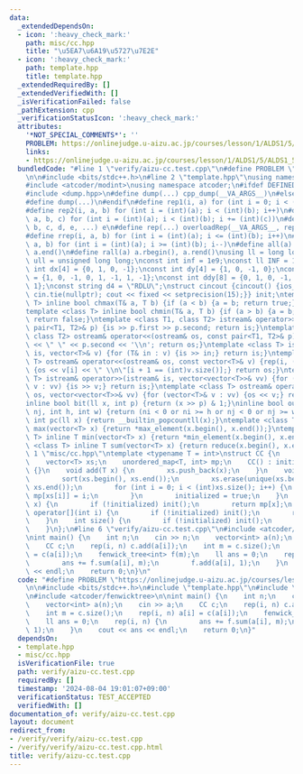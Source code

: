 ```yaml
---
data:
  _extendedDependsOn:
  - icon: ':heavy_check_mark:'
    path: misc/cc.hpp
    title: "\u5EA7\u6A19\u5727\u7E2E"
  - icon: ':heavy_check_mark:'
    path: template.hpp
    title: template.hpp
  _extendedRequiredBy: []
  _extendedVerifiedWith: []
  _isVerificationFailed: false
  _pathExtension: cpp
  _verificationStatusIcon: ':heavy_check_mark:'
  attributes:
    '*NOT_SPECIAL_COMMENTS*': ''
    PROBLEM: https://onlinejudge.u-aizu.ac.jp/courses/lesson/1/ALDS1/5/ALDS1_5_D
    links:
    - https://onlinejudge.u-aizu.ac.jp/courses/lesson/1/ALDS1/5/ALDS1_5_D
  bundledCode: "#line 1 \"verify/aizu-cc.test.cpp\"\n#define PROBLEM \"https://onlinejudge.u-aizu.ac.jp/courses/lesson/1/ALDS1/5/ALDS1_5_D\"\
    \n\n#include <bits/stdc++.h>\n#line 2 \"template.hpp\"\nusing namespace std;\n\
    #include <atcoder/modint>\nusing namespace atcoder;\n#ifdef DEFINED_ONLY_IN_LOCAL\n\
    #include <dump.hpp>\n#define dump(...) cpp_dump(__VA_ARGS__)\n#else\n#undef dump\n\
    #define dump(...)\n#endif\n#define rep1(i, a) for (int i = 0; i < (int)(a); i++)\n\
    #define rep2(i, a, b) for (int i = (int)(a); i < (int)(b); i++)\n#define rep3(i,\
    \ a, b, c) for (int i = (int)(a); i < (int)(b); i += (int)(c))\n#define overloadRep(a,\
    \ b, c, d, e, ...) e\n#define rep(...) overloadRep(__VA_ARGS__, rep3, rep2, rep1)(__VA_ARGS__)\n\
    #define rrep(i, a, b) for (int i = (int)(a); i <= (int)(b); i++)\n#define drep(i,\
    \ a, b) for (int i = (int)(a); i >= (int)(b); i--)\n#define all(a) a.begin(),\
    \ a.end()\n#define rall(a) a.rbegin(), a.rend()\nusing ll = long long;\nusing\
    \ ull = unsigned long long;\nconst int inf = 1e9;\nconst ll INF = 1e18;\nconst\
    \ int dx[4] = {0, 1, 0, -1};\nconst int dy[4] = {1, 0, -1, 0};\nconst int ddx[8]\
    \ = {1, 0, -1, 0, 1, -1, 1, -1};\nconst int ddy[8] = {0, 1, 0, -1, 1, -1, -1,\
    \ 1};\nconst string d4 = \"RDLU\";\nstruct cincout {cincout() {ios_base::sync_with_stdio(false);\
    \ cin.tie(nullptr); cout << fixed << setprecision(15);}} init;\ntemplate <class\
    \ T> inline bool chmax(T& a, T b) {if (a < b) {a = b; return true;} return false;}\n\
    template <class T> inline bool chmin(T& a, T b) {if (a > b) {a = b; return true;}\
    \ return false;}\ntemplate <class T1, class T2> istream& operator>>(istream& is,\
    \ pair<T1, T2>& p) {is >> p.first >> p.second; return is;}\ntemplate <class T1,\
    \ class T2> ostream& operator<<(ostream& os, const pair<T1, T2>& p) {os << p.first\
    \ << \" \" << p.second << '\\n'; return os;}\ntemplate <class T> istream& operator>>(istream&\
    \ is, vector<T>& v) {for (T& in : v) {is >> in;} return is;}\ntemplate <class\
    \ T> ostream& operator<<(ostream& os, const vector<T>& v) {rep(i, (int)v.size())\
    \ {os << v[i] << \" \\n\"[i + 1 == (int)v.size()];} return os;}\ntemplate <class\
    \ T> istream& operator>>(istream& is, vector<vector<T>>& vv) {for (vector<T>&\
    \ v : vv) {is >> v;} return is;}\ntemplate <class T> ostream& operator<<(ostream&\
    \ os, vector<vector<T>>& vv) {for (vector<T>& v : vv) {os << v;} return os;}\n\
    inline bool bit(ll x, int p) {return (x >> p) & 1;}\ninline bool out(int ni, int\
    \ nj, int h, int w) {return (ni < 0 or ni >= h or nj < 0 or nj >= w);}\ninline\
    \ int pc(ll x) {return __builtin_popcountll(x);}\ntemplate <class T> inline T\
    \ max(vector<T> x) {return *max_element(x.begin(), x.end());}\ntemplate <class\
    \ T> inline T min(vector<T> x) {return *min_element(x.begin(), x.end());}\ntemplate\
    \ <class T> inline T sum(vector<T> x) {return reduce(x.begin(), x.end());}\n#line\
    \ 1 \"misc/cc.hpp\"\ntemplate <typename T = int>\nstruct CC {\n    bool initialized;\n\
    \    vector<T> xs;\n    unordered_map<T, int> mp;\n    CC() : initialized(false)\
    \ {}\n    void add(T x) {\n        xs.push_back(x);\n    }\n    void init() {\n\
    \        sort(xs.begin(), xs.end());\n        xs.erase(unique(xs.begin(), xs.end()),\
    \ xs.end());\n        for (int i = 0; i < (int)xs.size(); i++) {\n           \
    \ mp[xs[i]] = i;\n        }\n        initialized = true;\n    }\n    int operator()(T\
    \ x) {\n        if (!initialized) init();\n        return mp[x];\n    }\n    T\
    \ operator[](int i) {\n        if (!initialized) init();\n        return xs[i];\n\
    \    }\n    int size() {\n        if (!initialized) init();\n        return xs.size();\n\
    \    }\n};\n#line 6 \"verify/aizu-cc.test.cpp\"\n#include <atcoder/fenwicktree>\n\
    \nint main() {\n    int n;\n    cin >> n;\n    vector<int> a(n);\n    cin >> a;\n\
    \    CC c;\n    rep(i, n) c.add(a[i]);\n    int m = c.size();\n    rep(i, n) a[i]\
    \ = c(a[i]);\n    fenwick_tree<int> f(m);\n    ll ans = 0;\n    rep(i, n) {\n\
    \        ans += f.sum(a[i], m);\n        f.add(a[i], 1);\n    }\n    cout << ans\
    \ << endl;\n    return 0;\n}\n"
  code: "#define PROBLEM \"https://onlinejudge.u-aizu.ac.jp/courses/lesson/1/ALDS1/5/ALDS1_5_D\"\
    \n\n#include <bits/stdc++.h>\n#include \"template.hpp\"\n#include \"misc/cc.hpp\"\
    \n#include <atcoder/fenwicktree>\n\nint main() {\n    int n;\n    cin >> n;\n\
    \    vector<int> a(n);\n    cin >> a;\n    CC c;\n    rep(i, n) c.add(a[i]);\n\
    \    int m = c.size();\n    rep(i, n) a[i] = c(a[i]);\n    fenwick_tree<int> f(m);\n\
    \    ll ans = 0;\n    rep(i, n) {\n        ans += f.sum(a[i], m);\n        f.add(a[i],\
    \ 1);\n    }\n    cout << ans << endl;\n    return 0;\n}"
  dependsOn:
  - template.hpp
  - misc/cc.hpp
  isVerificationFile: true
  path: verify/aizu-cc.test.cpp
  requiredBy: []
  timestamp: '2024-08-04 19:01:07+09:00'
  verificationStatus: TEST_ACCEPTED
  verifiedWith: []
documentation_of: verify/aizu-cc.test.cpp
layout: document
redirect_from:
- /verify/verify/aizu-cc.test.cpp
- /verify/verify/aizu-cc.test.cpp.html
title: verify/aizu-cc.test.cpp
---
```

